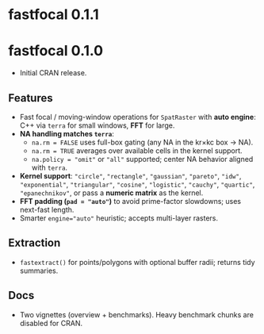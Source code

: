 # fastfocal 0.1.1

# fastfocal 0.1.0

* Initial CRAN release.

## Features
- Fast focal / moving-window operations for `SpatRaster` with **auto engine**:
  C++ via `terra` for small windows, **FFT** for large.
- **NA handling matches `terra`**:
  - `na.rm = FALSE` uses full-box gating (any NA in the kr×kc box → NA).
  - `na.rm = TRUE` averages over available cells in the kernel support.
  - `na.policy = "omit"` or `"all"` supported; center NA behavior aligned with `terra`.
- **Kernel support**: `"circle"`, `"rectangle"`, `"gaussian"`, `"pareto"`, `"idw"`,
  `"exponential"`, `"triangular"`, `"cosine"`, `"logistic"`, `"cauchy"`,
  `"quartic"`, `"epanechnikov"`, or pass a **numeric matrix** as the kernel.
- **FFT padding (`pad = "auto"`)** to avoid prime-factor slowdowns; uses next-fast length.
- Smarter `engine="auto"` heuristic; accepts multi-layer rasters.

## Extraction
- `fastextract()` for points/polygons with optional buffer radii; returns tidy summaries.

## Docs
- Two vignettes (overview + benchmarks). Heavy benchmark chunks are disabled for CRAN.
